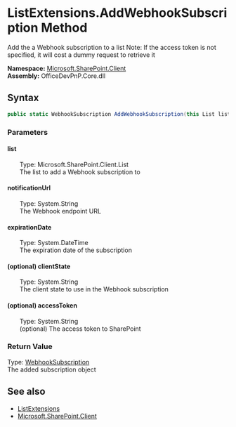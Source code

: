 # ListExtensions.AddWebhookSubscription Method  
 Add the a Webhook subscription to a list Note: If the access token is not specified, it will cost a dummy request to retrieve it   

**Namespace:** [Microsoft.SharePoint.Client](Microsoft.SharePoint.Client.md)  
**Assembly:** OfficeDevPnP.Core.dll  
## Syntax
```C#
public static WebhookSubscription AddWebhookSubscription(this List list, String notificationUrl, DateTime expirationDate, String clientState, String accessToken)
```
### Parameters
#### list  
&emsp;&emsp;Type: Microsoft.SharePoint.Client.List  
&emsp;&emsp;The list to add a Webhook subscription to  

  

#### notificationUrl  
&emsp;&emsp;Type: System.String  
&emsp;&emsp;The Webhook endpoint URL  

  

#### expirationDate  
&emsp;&emsp;Type: System.DateTime  
&emsp;&emsp;The expiration date of the subscription  

  

#### (optional) clientState  
&emsp;&emsp;Type: System.String  
&emsp;&emsp;The client state to use in the Webhook subscription  

  

#### (optional) accessToken  
&emsp;&emsp;Type: System.String  
&emsp;&emsp;(optional) The access token to SharePoint  

  

### Return Value
Type: [WebhookSubscription](OfficeDevPnP.Core.Entities.WebhookSubscription.md)  
The added subscription object  


## See also
- [ListExtensions](Microsoft.SharePoint.Client.ListExtensions.md) 
- [Microsoft.SharePoint.Client](Microsoft.SharePoint.Client.md) 

